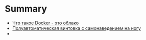 # Summary

* [Что такое Docker - это облако](docker1.md)
* [Полуавтоматическая винтовка с самонаведением на ногу](docker2.md)
* 